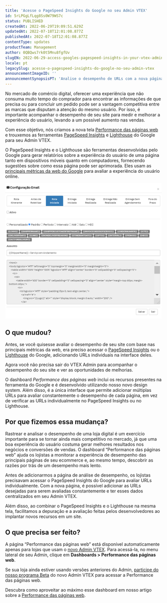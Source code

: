 ```yaml
---
title: 'Acesse o PageSpeed Insights do Google no seu Admin VTEX'
id: 5rLPGgLfLqg8Ss0W79WS7c
status: PUBLISHED
createdAt: 2022-06-29T19:09:51.629Z
updatedAt: 2022-07-18T12:01:08.877Z
publishedAt: 2022-07-18T12:01:08.877Z
contentType: updates
productTeam: Management
author: 0QBQws7rk0t5Mnu8fgfUv
slugEN: 2022-06-29-access-googles-pagespeed-insights-in-your-vtex-admin
locale: pt
legacySlug: acesse-o-pagespeed-insights-do-google-no-seu-admin-vtex
announcementImageID: ''
announcementSynopsisPT: 'Analise o desempenho de URLs com a nova página Performance das páginas web, baseada no PageSpeed Insights do Google'
---
```


No mercado de comércio digital, oferecer uma experiência que não consuma muito tempo do comprador para encontrar as informações de que precisa ou para concluir um pedido pode ser a vantagem competitiva entre as marcas que disputam a atenção do mesmo usuário. Por isso, é importante acompanhar o desempenho de seu site para medir e melhorar a experiência do usuário, levando a um possível aumento nas vendas.

Com esse objetivo, nós criamos a nova tela [Performance das páginas web](https://help.vtex.com/pt/v4/docs/performance-de-paginas-web--7DeyhX8cGtG9PtAGkL8zvc) e trouxemos as ferramentas [PageSpeed Insights](https://developers.google.com/speed/docs/insights/v5/about) e [Lighthouse](https://developer.chrome.com/docs/lighthouse/overview/) do Google para seu Admin VTEX.

O PageSpeed Insights e o Lighthouse são ferramentas desenvolvidas pelo Google para gerar relatórios sobre a experiência do usuário de uma página tanto em dispositivos móveis quanto em computadores, fornecendo sugestões sobre como essa página pode ser aprimorada. Eles usam as [principais métricas da web do Google](https://web.dev/vitals/#core-web-vitals) para avaliar a experiência do usuário online. 

![Web page performance Dash PT](https://raw.githubusercontent.com/vtexdocs/help-center-content/refs/heads/main/_1.png)

## O que mudou?

Antes, se você quisesse avaliar o desempenho de seu site com base nas principais métricas da web, era preciso acessar o [PageSpeed Insights](https://pagespeed.web.dev/) ou o [Lighthouse](https://developer.chrome.com/docs/lighthouse/overview/) do Google, adicionando URLs individuais na interface deles.

Agora você não precisa sair do VTEX Admin para acompanhar o desempenho do seu site e ver as oportunidades de melhorias.  

O dashboard *Performance das páginas web* inclui os recursos presentes na ferramenta do Google e é desenvolvido utilizando nosso novo design system. Além disso, é a única interface que permite adicionar múltiplas URLs para avaliar constantemente o desempenho de cada página, em vez de verificar as URLs individualmente no PageSpeed Insights ou no Lighthouse. 

## Por que fizemos essa mudança?

Rastrear e analisar o desempenho de uma loja digital é um exercício importante para se tornar ainda mais competitivo no mercado, já que uma boa experiência do usuário costuma gerar melhores resultados nos negócios e conversões de vendas. O dashboard “Performance das páginas web” ajuda os lojistas a monitorar a experiência de desempenho das principais páginas de seu ecommerce e, ao mesmo tempo, descobrir as razões por trás de um desempenho mais lento.

Antes de adicionarmos a página de análise de desempenho, os lojistas precisavam acessar o PageSpeed Insights do Google para avaliar URLs individualmente. Com a nova página, é possível adicionar as URLs desejadas para serem avaliadas constantemente e ter esses dados centralizados em seu Admin VTEX.

Além disso, ao combinar o PageSpeed Insights e o Lighthouse na mesma tela, facilitamos a depuração e a avaliação feitas pelos desenvolvedores ao implantar novos recursos em um site.  

## O que precisa ser feito?

A página “Performance das páginas web” está disponível automaticamente apenas para lojas que usam o [novo Admin VTEX](https://help.vtex.com/en/announcements/bem-vindo-ao-novo-admin-vtex--5tLPBodp6Xu03vYdyBTGTa). Para acessá-la, no menu lateral de seu Admin, clique em **Dashboards > Performance das páginas web**. 

Se sua loja ainda estiver usando versões anteriores do Admin, [participe do nosso programa Beta](https://content.vtex.com/join-new-admin-beta-program-pt/?utm_source=announcement&utm_medium=help_center&utm_campaign=webpage_performance) do novo Admin VTEX para acessar a Performance das páginas web.

Descubra como aproveitar ao máximo esse dashboard em nosso artigo sobre a [Performance das páginas web](https://help.vtex.com/pt/v4/docs/performance-de-paginas-web--7DeyhX8cGtG9PtAGkL8zvc).
